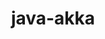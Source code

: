 ---
title: java-akka
registryType: instrumentation
tags:
  - opentracing
  
  - Java
  
repo: https://github.com/opentracing-contrib/java-akka
license: Apache License 2.0
description: 
authors: OpenTracing Contributors
otVersion: latest
---